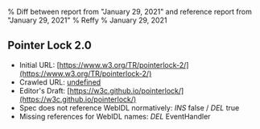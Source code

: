% Diff between report from "January 29, 2021" and reference report from "January 29, 2021"
% Reffy
% January 29, 2021

## Pointer Lock 2.0

- Initial URL: [https://www.w3.org/TR/pointerlock-2/](https://www.w3.org/TR/pointerlock-2/)
- Crawled URL: [undefined](undefined)
- Editor's Draft: [https://w3c.github.io/pointerlock/](https://w3c.github.io/pointerlock/)
- Spec does not reference WebIDL normatively: *INS* false / *DEL* true
- Missing references for WebIDL names: *DEL* EventHandler


